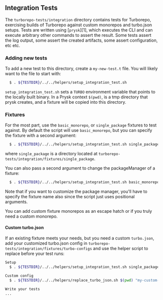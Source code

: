 ## Integration Tests

The `turborepo-tests/integration` directory contains tests for Turborepo, exercising builds of
Turborepo against custom monorepos and turbo.json setups. Tests are written using [`prysk`][1],
which executes the CLI and can execute arbitrary other commands to assert the result. Some tests
assert the log output, some assert the created artifacts, some assert configuration, etc etc.

### Adding new tests

To add a new test to this directory, create a `my-new-test.t` file. You will likely want to
the file to start with:

```bash
  $ . ${TESTDIR}/../../helpers/setup_integration_test.sh
```

`setup_integration_test.sh` sets a `TURBO` environment variable that points to the locally built binary.
In a Prysk context `$(pwd)`, is a tmp directory that prysk creates, and a fixture will be copied
into this directory.

### Fixtures

For the most part, use the `basic_monorepo`, or `single_package` fixtures to test against.
By default the script will use `basic_monorepo`, but you can specify the fixture with a second
argument:

```bash
  $ . ${TESTDIR}/../../helpers/setup_integration_test.sh single_package
```

where `single_package` is a directory located at `turborepo-tests/integration/fixtures/single_package`.

You can also pass a second argument to change the packageManager of a fixture:

```bash
  $ . ${TESTDIR}/../../helpers/setup_integration_test.sh basic_monorepo "yarn@1.22.17"
```

Note that if you want to customize the package manager, you'll have to specify the fixture name
also since the script just uses positional arguments.

You can add custom fixture monorepos as an escape hatch or if you truly need a custom monorepo.

#### Custom turbo.json

If an existing fixture meets your needs, but you need a custom `turbo.json`, add your customized
turbo.json config in `turborepo-tests/integration/fixtures/turbo-configs` and use the helper
script to replace before your test runs:

```bash
Setup
  $ . ${TESTDIR}/../../helpers/setup_integration_test.sh single_package

Custom config
  $ . ${TESTDIR}/../../helpers/replace_turbo_json.sh $(pwd) "my-custom-config.json"

Write your tests
...
```
